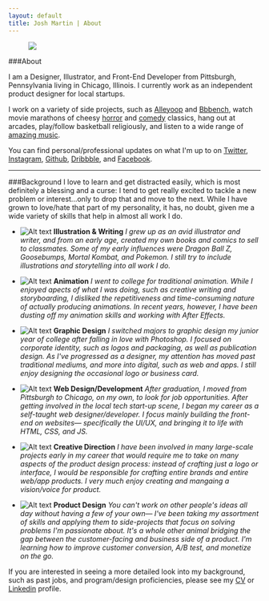 ```yaml
---
layout: default
title: Josh Martin | About
---
```


<figure class="about-pic">
  <img src="/images/me.jpg"/>
</figure>

###About

I am a Designer, Illustrator, and Front-End Developer from Pittsburgh, Pennsylvania living in Chicago, Illinois. I currently work as an independent product designer for local startups.

I work on a variety of side projects, such as [Alleyoop](http://www.alleyooop.info) and [Bbbench](http://www.bbbbench.com), watch movie marathons of cheesy [horror](https://www.youtube.com/watch?v=KjL5u_8BlgY) and [comedy](https://www.youtube.com/watch?v=tPCh8jUHluY) classics, hang out at arcades, play/follow basketball religiously, and listen to a wide range of [amazing music](http://www.last.fm/user/jawsmartin).

You can find personal/professional updates on what I'm up to on [Twitter](http://www.twitter.com/jawsmartin), [Instagram](http://www.instagram.com/jawsmartin), [Github](http://www.github.com/jawsmartin), [Dribbble](http://www.dribbble.com/jawsmartin), and [Facebook](http://www.facebook.com/pokejoshmartin).

---

###Background
I love to learn and get distracted easily, which is most definitely a blessing and a curse: I tend to get really excited to tackle a new problem or interest...only to drop that and move to the next. While I have grown to love/hate that part of my personality, it has, no doubt, given me a wide variety of skills that help in almost all work I do.

- ![Alt text](/images/icon.png)
**Illustration &amp; Writing**
*I grew up as an avid illustrator and writer, and from an early age, created my own books and comics to sell to classmates. Some of my early influences were Dragon Ball Z, Goosebumps, Mortal Kombat, and Pokemon. I still try to include illustrations and storytelling into all work I do.*

- ![Alt text](/images/icon.png)
**Animation**
*I went to college for traditional animation. While I enjoyed apects of what I was doing, such as creative writing and storyboarding, I disliked the repetitiveness and time-consuming nature of actually producing animations. In recent years, however, I have been dusting off my animation skills and working with After Effects.*

- ![Alt text](/images/icon.png)
**Graphic Design**
*I switched majors to graphic design my junior year of college after falling in love with Photoshop. I focused on corporate identity, such as logos and packaging, as well as publication design. As I've progressed as a designer, my attention has moved past traditional mediums, and more into digital, such as web and apps. I still enjoy designing the occasional logo or business card.*

- ![Alt text](/images/icon.png)
**Web Design/Development**
*After graduation, I moved from Pittsburgh to Chicago, on my own, to look for job opportunities. After getting involved in the local tech start-up scene, I began my career as a self-taught web designer/developer. I focus mainly building the front-end on websites&mdash; specifically the UI/UX, and bringing it to life with HTML, CSS, and JS.*

- ![Alt text](/images/icon.png)
**Creative Direction**
*I have been involved in many large-scale projects early in my career that would require me to take on many aspects of the product design process: instead of crafting just a logo or interface, I would be responsible for crafting entire brands and entire web/app products. I very much enjoy creating and mangaing a vision/voice for product.*

- ![Alt text](/images/icon.png)
**Product Design**
*You can't work on other people's ideas all day without having a few of your own&mdash; I've been taking my assortment of skills and applying them to side-projects that focus on solving problems I'm passionate about. It's a whole other animal bridging the gap between the customer-facing and business side of a product. I'm learning how to improve customer conversion, A/B test, and monetize on the go.*

If you are interested in seeing a more detailed look into my background, such as past jobs, and program/design proficiencies, please see my [CV](../joshmartinresume.pdf) or [Linkedin](https://www.linkedin.com/in/jawsmartin) profile.

